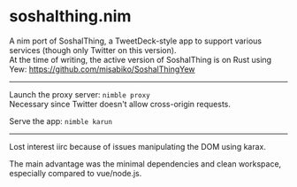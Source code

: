 # soshalthing.nim

A nim port of SoshalThing, a TweetDeck-style app to support various services (though only Twitter on this version). <br />
At the time of writing, the active version of SoshalThing is on Rust using Yew: https://github.com/misabiko/SoshalThingYew

---

Launch the proxy server: `nimble proxy` <br />
Necessary since Twitter doesn't allow cross-origin requests.

Serve the app: `nimble karun`

---

Lost interest iirc because of issues manipulating the DOM using karax.

The main advantage was the minimal dependencies and clean workspace, especially compared to vue/node.js.
